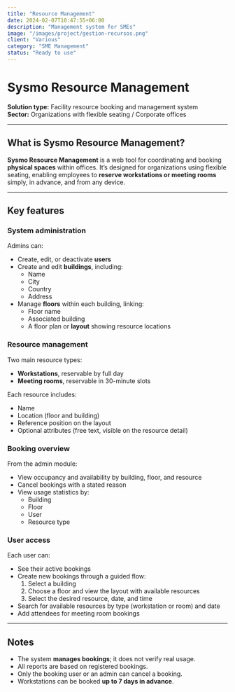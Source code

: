 ```yaml
---
title: "Resource Management"
date: 2024-02-07T10:47:55+06:00
description: "Management system for SMEs"
image: "/images/project/gestion-recursos.png"
client: "Various"
category: "SME Management"
status: "Ready to use"
---
```

# Sysmo Resource Management

**Solution type:** Facility resource booking and management system  
**Sector:** Organizations with flexible seating / Corporate offices

---

## What is Sysmo Resource Management?

**Sysmo Resource Management** is a web tool for coordinating and booking **physical spaces** within offices. It’s designed for organizations using flexible seating, enabling employees to **reserve workstations or meeting rooms** simply, in advance, and from any device.

---

## Key features

### System administration

Admins can:

- Create, edit, or deactivate **users**
- Create and edit **buildings**, including:
  - Name
  - City
  - Country
  - Address
- Manage **floors** within each building, linking:
  - Floor name
  - Associated building
  - A floor plan or **layout** showing resource locations

### Resource management

Two main resource types:

- **Workstations**, reservable by full day
- **Meeting rooms**, reservable in 30-minute slots

Each resource includes:

- Name
- Location (floor and building)
- Reference position on the layout
- Optional attributes (free text, visible on the resource detail)

### Booking overview

From the admin module:

- View occupancy and availability by building, floor, and resource
- Cancel bookings with a stated reason
- View usage statistics by:
  - Building
  - Floor
  - User
  - Resource type

### User access

Each user can:

- See their active bookings
- Create new bookings through a guided flow:
  1. Select a building
  2. Choose a floor and view the layout with available resources
  3. Select the desired resource, date, and time
- Search for available resources by type (workstation or room) and date
- Add attendees for meeting room bookings

---

## Notes

- The system **manages bookings**; it does not verify real usage.
- All reports are based on registered bookings.
- Only the booking user or an admin can cancel a booking.
- Workstations can be booked **up to 7 days in advance**.

